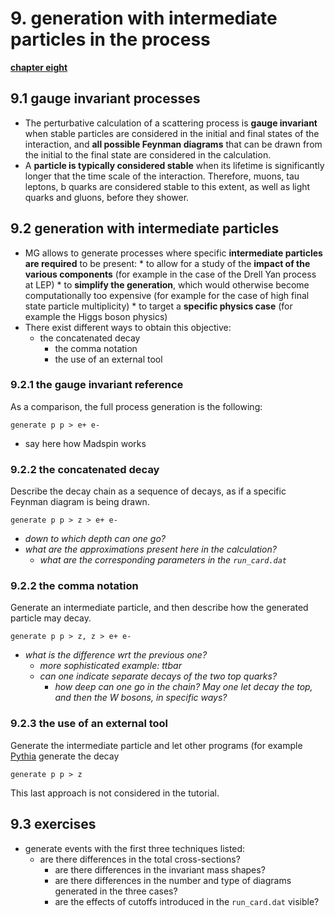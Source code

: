# 9. generation with intermediate particles in the process

[**chapter eight**](08_plot.md)

## 9.1 gauge invariant processes

  * The perturbative calculation of a scattering process is **gauge invariant**
    when stable particles are considered in the initial and final states
    of the interaction,
		and **all possible Feynman diagrams** that can be drawn
		from the initial to the final state are considered in the calculation.
  * A **particle is typically considered stable** when its lifetime
    is significantly longer that the time scale of the interaction.
    Therefore, muons, tau leptons, b quarks are considered stable
    to this extent, as well as light quarks and gluons, before they shower.

## 9.2 generation with intermediate particles

  * MG allows to generate processes where specific **intermediate particles
	  are required** to be present:
		 * to allow for a study of the **impact of the various components**
		   (for example in the case of the Drell Yan process at LEP)
		 * to **simplify the generation**,
		   which would otherwise become computationally too expensive
			 (for example for the case of high final state particle multiplicity)
		 * to target a **specific physics case**
		   (for example the Higgs boson physics)
  * There exist different ways to obtain this objective:
	   * the concatenated decay
		 * the comma notation
		 * the use of an external tool

### 9.2.1 the gauge invariant reference

As a comparison,
the full process generation is the following:
```
generate p p > e+ e-
```
  * say here how Madspin works

### 9.2.2 the concatenated decay

Describe the decay chain as a sequence of decays,
as if a specific Feynman diagram is being drawn.
```
generate p p > z > e+ e-
```
  * *down to which depth can one go?*
  * *what are the approximations present here in the calculation?*
	* *what are the corresponding parameters in the ```run_card.dat```*

### 9.2.2 the comma notation

Generate an intermediate particle,
and then describe how the generated particle may decay.
```
generate p p > z, z > e+ e-
```
  * *what is the difference wrt the previous one?*
	* *more sophisticated example: ttbar*
    * *can one indicate separate decays of the two top quarks?*
		* *how deep can one go in the chain?
		  May one let decay the top, and then the W bosons,
			in specific ways?*

### 9.2.3 the use of an external tool

Generate the intermediate particle and let other programs
(for example [Pythia](http://home.thep.lu.se/Pythia/])
generate the decay
```
generate p p > z
```
This last approach is not considered in the tutorial.

## 9.3 exercises

  * generate events with the first three techniques listed:
	  * are there differences in the total cross-sections?
		* are there differences in the invariant mass shapes?
		* are there differences in the number and type of diagrams
		  generated in the three cases?
		* are the effects of cutoffs introduced in the ```run_card.dat``` visible?
